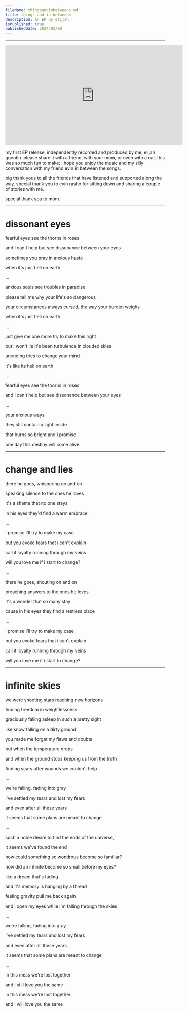 ```yaml
---
fileName: thingsandinbetweens.md
title: things and in betweens
description: an EP by elijah
isPublished: true
publishedDate: 2024/03/08
---
```


---

<iframe width="560" height="315" src="https://www.youtube-nocookie.com/embed/qHHeXOPKQas" title="YouTube video player" frameborder="0" allow="accelerometer; autoplay; clipboard-write; encrypted-media; gyroscope; picture-in-picture; web-share" allowfullscreen></iframe>

my first EP release, independently recorded and produced by me, elijah quentin. please share it with a friend, with your mom, or even with a cat. this was so much fun to make; i hope you enjoy the music and my silly conversation with my friend evin in between the songs.

big thank yous to all the friends that have listened and supported along the way. special thank you to evin rasho for sitting down and sharing a couple of stories with me.

special thank you to mom.

---

# dissonant eyes

fearful eyes see the thorns in roses

and I can't help but see dissonance between your eyes

sometimes you pray in anxious haste

when it's just hell on earth

...

anxious souls see troubles in paradise

please tell me why your life's so dangerous

your circumstances always cursed, the way your burden weighs

when it's just hell on earth

...

just give me one more try to make this right

but I won't lie it's been turbulence in clouded skies

unending tries to change your mind

it's like its hell on earth

...

fearful eyes see the thorns in roses

and I can't help but see dissonance between your eyes

...

your anxious ways

they still contain a light inside

that burns so bright and I promise

one day this destiny will come alive

---

# change and lies

there he goes, whispering on and on

speaking silence to the ones he loves

it's a shame that no one stays

in his eyes they'd find a warm embrace

...

i promise i'll try to make my case

but you evoke fears that i can't explain

call it loyalty running through my veins

will you love me if i start to change?

...

there he goes, shouting on and on

preaching answers to the ones he loves

it's a wonder that so many stay

cause in his eyes they find a restless place

...

i promise i'll try to make my case

but you evoke fears that i can't explain

call it loyalty running through my veins

will you love me if i start to change?

---

# infinite skies

we were shooting stars reaching new horizons

finding freedom in weightlessness

graciously falling asleep in such a pretty sight

like snow falling on a dirty ground

you made me forget my flaws and doubts

but when the temperature drops

and when the ground stops keeping us from the truth

finding scars after wounds we couldn't help

...

we're falling, fading into gray

i've settled my tears and lost my fears

and even after all these years

it seems that some plans are meant to change

...

such a noble desire to find the ends of the universe,

it seems we've found the end

how could something so wondrous become so familiar?

how did an infinite become so small before my eyes?

like a dream that's fading

and it's memory is hanging by a thread

feeling gravity pull me back again

and i open my eyes while i'm falling through the skies

...

we're falling, fading into gray

i've settled my tears and lost my fears

and even after all these years

it seems that some plans are meant to change

...

in this mess we're lost together

and i still love you the same

in this mess we're lost together

and i will love you the same